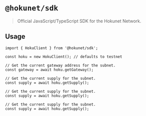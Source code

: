 # `@hokunet/sdk`

> Official JavaScript/TypeScript SDK for the Hokunet Network.

## Usage

```
import { HokuClient } from '@hokunet/sdk';

const hoku = new HokuClient(); // defaults to testnet

// Get the current gateway address for the subnet.
const gateway = await hoku.getGateway();

// Get the current supply for the subnet.
const supply = await hoku.getSupply();

// Get the current supply for the subnet.
const supply = await hoku.getSupply();

// Get the current supply for the subnet.
const supply = await hoku.getSupply();
```
